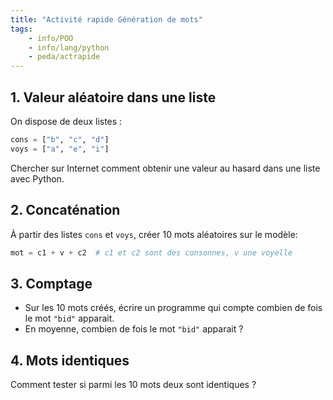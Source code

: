 ```yaml
---
title: "Activité rapide Génération de mots"
tags:
    - info/POO
    - info/lang/python
    - peda/actrapide
---
```


## 1. Valeur aléatoire dans une liste

On dispose de deux listes :

```python
cons = ["b", "c", "d"]
voys = ["a", "e", "i"]
```

Chercher sur Internet comment obtenir une valeur au hasard dans une liste avec Python.

## 2. Concaténation

À partir des listes `cons` et `voys`, créer 10 mots aléatoires sur le modèle:

```python
mot = c1 + v + c2  # c1 et c2 sont des consonnes, v une voyelle
```

## 3. Comptage

- Sur les 10 mots créés, écrire un programme qui compte combien de fois le mot `"bid"` apparait.
- En moyenne, combien de fois le mot `"bid"` apparait ?

## 4. Mots identiques

Comment tester si parmi les 10 mots deux sont identiques ?